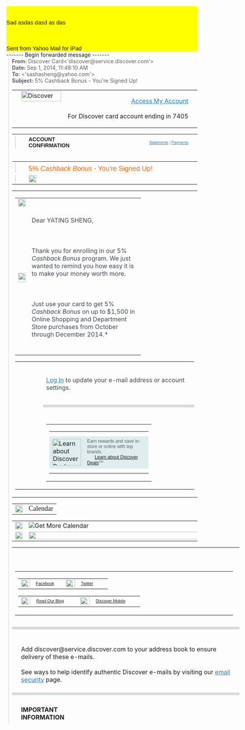 <html>
   <head>
      <meta name="viewport" content="width = 768.000000, minimum-scale = 1.000000, initial-scale = 1.000000">
      <meta name="viewport" content="width = 768.000000, minimum-scale = 1.000000, initial-scale = 1.000000">
   </head>
   <body>
      <div style="background-color: yellow; font-family: Helvetica; font-size: 15px; "><br><br>Sad asdas dasd as das&nbsp;<br><br><br><br>Sent from Yahoo Mail for iPad</div>
      ------- Begin forwarded message -------
      <blockquote style="margin:0 0 0 .8ex; border-left:1px #ccc solid; padding-left:1ex; ">
         <b>From: </b>Discover Card<'discover@service.discover.com'&gt;<br><b>Date: </b>Sep 1, 2014, 11:48:10 AM<br><b>To: </b><'sashasheng@yahoo.com'&gt;<br><b>Subject: </b>5% Cashback Bonus - You're Signed Up!<br>
         <title>Discover Card: E-mail Confirmation</title>
         <style type="text/css"><br/>body {font-size:100%;font-family:Arial, Helvetica, sans-serif;}<br/>td img {display:block;}<br/>.ReadMsgBody {width:100%;}<br/>.ExternalClass {width:100%;}<br/>ul {line-height:1.4;list-style-position:inside;}<br/> .filtered99999  {font-size:0.70em;}<br/> .filtered99999  {font-size:0.75em;margin:0;color:#000000;}<br/> .filtered99999  {font-size:0.75em;margin:0;line-height:1.4;}<br/>td .filtered99999  {font-size:0.70em;line-height:1.4;color:rgb(153, 153, 153);}<br/>td .filtered99999  {background-color:#d5dbdd;}<br/>img .filtered99999  {height:35px;}<br/>span .filtered99999  {padding-left:3.333%;}<br/>span .filtered99999  {display:block;}<br/>td .filtered99999  {background-color:#d5dbdd;}<br/>span .filtered99999   {display:block;}<br/>span .filtered99999  {white-space:normal;}<br/><br/><br/> _filtered {<br/>line-height:1.4;list-style-position:inside;}<br/> .filtered99999  {font-size:0.75em;}<br/> .filtered99999  {font-size:0.875em;}<br/> .filtered99999  {font-size:0.875em;}<br/>td .filtered99999  {font-size:0.75em;}<br/>table .filtered99999  {width:100% !important;height:auto !important;}<br/>table .filtered99999  {width:290px !important;height:auto !important;}<br/>img .filtered99999 {height:1px;}<br/>td .filtered99999 {background-color:transparent;}<br/>span .filtered99999  {display:none;}<br/>td .filtered99999  {background-color:transparent;}<br/>span .filtered99999  {display:none;}<br/>span .filtered99999  {}<br/><br/><br/></style>
         <table width="600" border="0" cellspacing="0" cellpadding="0" class="rwd-email">
            <tbody>
               <tr valign="top">
                  <td valign="middle" width="3.333%"><img src="https://www.discover.com/dms/images/common/clear.gif" height="12" width="3.333%" alt=""></td>
                  <td><a rel="nofollow" target="_blank" href="https://www.discover.com/?dmscmpgn=TRIGGER_5PACQ001_A1_A1_A0&amp;ekey=1031412232&amp;dmsdate=20140901_134810&amp;OFFRCD=000000000&amp;edm=yahoo&amp;emailstat=clk&amp;section=body"><img src="https://www.discover.com/dms/images/common/discover_logo.gif" alt="Discover" title="Discover" width="105" height="27" border="0"></a><br><img src="https://www.discover.com/dms/images/common/clear.gif" alt="" height="12" width="10"></td>
                  <td align="right">
                     <p class="small-hdr"><img src="https://www.discover.com/dms/images/common/icon-lock.gif" alt="" width="9" height="11" align="absbottom"> &nbsp;<a rel="nofollow" target="_blank" href="https://www.discovercard.com/cardmembersvcs/loginlogout/app/ac_main?dmscmpgn=TRIGGER_5PACQ001_A1_A1_A0&amp;ekey=1031412232&amp;dmsdate=20140901_134810&amp;OFFRCD=000000000&amp;edm=yahoo&amp;emailstat=clk&amp;section=body" title="Access My Account" style="color:#267bb1;">Access My Account</a><br><br/>      For Discover card account ending in&nbsp;7405</p>
                  </td>
                  <td width="2.5%"><img src="https://www.discover.com/dms/images/common/clear.gif" alt="" height="12" width="2.5%"></td>
               </tr>
            </tbody>
         </table>
         <table class="rwd-email" height="38" background="https://www.discover.com/dms/images/common/bg_navigation.jpg" cellpadding="0" cellspacing="0" border="0" width="600">
            <tbody>
               <tr>
                  <td width="3.333%" valign="middle"><img alt="" width="3.333%" height="38" src="https://www.discover.com/dms/images/common/clear.gif"></td>
                  <td width="40%" valign="middle"><font style="font-family:arial, helvetica, sans-serif;font-size:14px;"><b>ACCOUNT CONFIRMATION</b></font></td>
                  <td width="54.167%" align="right" valign="middle"><font style="font-family:verdana, arial, helvetica, sans-serif;font-size:10px;color:#999;"><span class="standard-menu"><a rel="nofollow" title="Statements" style="color:#267bb1;" target="_blank" href="https://www.discover.com/credit-cards/help-center/statements/online.html?dmscmpgn=TRIGGER_5PACQ001_A1_A1_A0&amp;ekey=1031412232&amp;dmsdate=20140901_134810&amp;OFFRCD=000000000&amp;edm=yahoo&amp;emailstat=clk&amp;section=body">Statements</a>&nbsp;<span style="color:#999;">|</span>&nbsp;<a rel="nofollow" title="Payments" style="color:#267bb1;" target="_blank" href="https://www.discover.com/credit-cards/help-center/payments/pay-online.html?dmscmpgn=TRIGGER_5PACQ001_A1_A1_A0&amp;ekey=1031412232&amp;dmsdate=20140901_134810&amp;OFFRCD=000000000&amp;edm=yahoo&amp;emailstat=clk&amp;section=body">Payments</a></span></font></td>
                  <td width="2.5%" valign="middle"><img width="2.5%" height="12" alt="" src="https://www.discover.com/dms/images/common/clear.gif"></td>
               </tr>
            </tbody>
         </table>
         <img src="https://www.discovercard.com/dmsOpenTrack/xlog?oID=2411445210" border="0" alt="" height="1" width="1"><img alt="" height="2" width="2" src="https://smetrics.discover.com/b/ss/discoverglobalprod/5/1234523456?AQB=1&amp;events=event69&amp;c57=TRIGGER_5PACQ001_A1_A1_A0&amp;c58=000000000&amp;c60=yahoo&amp;c15=1031412232&amp;v59=Service&amp;c75=Hard-Coded&amp;v57=D%3Dc57&amp;v58=D%3Dc58&amp;v15=D%3Dc15&amp;AQE=1">
         <table width="600" border="0" cellspacing="0" cellpadding="0" class="rwd-email">
            <tbody>
               <tr>
                  <td valign="middle" width="3.333%"><img style="display:block;" alt="" width="3.333%" height="27" src="https://www.discover.com/dms/images/common/clear.gif"></td>
                  <td valign="bottom"><font style="font-family:arial, helvetica, sans-serif;font-size:18px;color:#ff6600;">5% <em>Cashback Bonus</em> - You're Signed Up!</font></td>
               </tr>
               <tr>
                  <td valign="middle" width="3.333%"><img style="display:block;" alt="" width="3.333%" height="20" src="https://www.discover.com/dms/images/common/clear.gif"></td>
                  <td valign="middle"><img style="display:block;" alt="" width="20" height="20" src="https://www.discover.com/dms/images/common/clear.gif"></td>
               </tr>
            </tbody>
         </table>
         <table width="600" border="0" cellspacing="0" cellpadding="0" class="rwd-email">
            <tbody>
               <tr valign="top">
                  <td>
                     <table width="300" border="0" cellspacing="0" cellpadding="0" style="float:left;">
                        <tbody>
                           <tr valign="top">
                              <td valign="middle" width="20"><img style="display:block;" alt="" width="20" height="20" src="https://www.discover.com/dms/images/common/clear.gif"></td>
                           </tr>
                           <tr valign="top">
                              <td valign="middle" width="20"><img style="display:block;" alt="" width="20" height="25" src="https://www.discover.com/dms/images/common/clear.gif"></td>
                              <td width="280">
                                 <p class="main-content"><img alt="" width="1" height="4" src="https://www.discover.com/discover/images/vpo/clear.gif"><br><font style="color:#3d484d;">Dear YATING SHENG,<br/><br><br><br/>Thank you for enrolling in our 5% <em>Cashback Bonus</em> program. We just wanted to remind you how easy it is to make your money worth more.<br/><br><br><br/>Just use your card to get 5% <em>Cashback Bonus</em> on up to $1,500 in Online Shopping and Department Store purchases from October through December 2014.*</font><br><img style="display:block;" alt="" width="1" height="4" src="https://www.discover.com/discover/images/vpo/clear.gif"></p>
                              </td>
                           </tr>
                           <tr valign="top">
                              <td valign="middle" width="20"><img style="display:block;" alt="" width="20" height="14" src="https://www.discover.com/dms/images/common/clear.gif"></td>
                              <td width="280"><img style="display:block;" alt="" width="280" height="1" src="https://www.discover.com/discover/images/vpo/clear.gif"></td>
                           </tr>
                        </tbody>
                     </table>
                     <table width="270" border="0" cellpadding="0" cellspacing="0">
                        <tbody>
                           <tr valign="top">
                              <td width="10"><img style="display:block;" alt="" height="20" width="10" src="https://www.discover.com/discover/images/vpo/clear.gif"></td>
                              <td class="mid-column" width="1"><img style="display:block;" alt="" height="1" width="1" src="https://www.discover.com/discover/images/vpo/clear.gif"></td>
                              <td width="3.333%"><img style="display:block;" alt="" height="1" width="3.333%" src="https://www.discover.com/discover/images/vpo/clear.gif"></td>
                              <td width="247">
                                 <p class="main-content"><img alt="" width="1" height="4" src="https://www.discover.com/discover/images/vpo/clear.gif"><br></p>
                                 <p class="main-content" style="color:#3D484D;"><a rel="nofollow" target="_blank" href="https://www.discovercard.com/cardmembersvcs/loginlogout/app/ac_main?link=misc/redirect/redirect_myprofile.htm&amp;dmscmpgn=TRIGGER_5PACQ001_A1_A1_A0&amp;ekey=1031412232&amp;dmsdate=20140901_134810&amp;OFFRCD=000000000&amp;edm=yahoo&amp;emailstat=clk&amp;section=body" style="color:#267bb1;">Log In</a> to update your e-mail address or account settings.</p>
                              </td>
                           </tr>
                           <tr valign="top">
                              <td width="10"><img style="display:block;" alt="" height="9" width="10" src="https://www.discover.com/discover/images/vpo/clear.gif"></td>
                              <td class="mid-column" width="1"><img style="display:block;" alt="" height="1" width="1" src="https://www.discover.com/discover/images/vpo/clear.gif"></td>
                              <td width="3.333%"><img style="display:block;" alt="" height="1" width="3.333%" src="https://www.discover.com/discover/images/vpo/clear.gif"></td>
                              <td width="247"><img style="display:block;" alt="" width="247" height="1" src="https://www.discover.com/discover/images/vpo/clear.gif"></td>
                           </tr>
                           <tr>
                              <td height="1"><img style="display:block;" alt="" height="1" width="10" src="https://www.discover.com/discover/images/vpo/clear.gif"></td>
                              <td height="1" class="mid-column"><img style="display:block;" alt="" height="1" width="1" src="https://www.discover.com/discover/images/vpo/clear.gif"></td>
                              <td width="3.333%"><img style="display:block;" alt="" height="1" width="3.333%" src="https://www.discover.com/discover/images/vpo/clear.gif"></td>
                              <td height="1" bgcolor="#d5dbdd"><img style="display:block;" alt="" height="1" width="10" src="https://www.discover.com/discover/images/vpo/clear.gif"></td>
                           </tr>
                           <tr valign="top">
                              <td width="10"><img style="display:block;" alt="" height="20" width="10" src="https://www.discover.com/discover/images/vpo/clear.gif"></td>
                              <td class="mid-column" width="1"><img style="display:block;" alt="" height="1" width="1" src="https://www.discover.com/discover/images/vpo/clear.gif"></td>
                              <td width="3.333%"><img style="display:block;" alt="" height="1" width="3.333%" src="https://www.discover.com/discover/images/vpo/clear.gif"></td>
                              <td width="247"><img style="display:block;" alt="" width="247" height="1" src="https://www.discover.com/discover/images/vpo/clear.gif"></td>
                           </tr>
                           <tr valign="top">
                              <td width="10"><img style="display:block;" alt="" height="20" width="10" src="https://www.discover.com/discover/images/vpo/clear.gif"></td>
                              <td class="mid-column" width="1"><img style="display:block;" alt="" height="1" width="1" src="https://www.discover.com/discover/images/vpo/clear.gif"></td>
                              <td width="3.333%"><img style="display:block;" alt="" height="1" width="3.333%" src="https://www.discover.com/discover/images/vpo/clear.gif"></td>
                              <td width="247">
                                 <table cellpadding="0" cellspacing="0" border="0" width="247">
                                    <tbody>
                                       <tr>
                                          <td width="247">
                                             <table cellpadding="0" cellspacing="0" border="0" width="246">
                                                <tbody>
                                                   <tr>
                                                      <td height="6" width="246" colspan="2"><img height="6" width="246" src="https://www.discover.com/dms/images/common/top-246-blue.gif"></td>
                                                   </tr>
                                                   <tr valign="top">
                                                      <td valign="middle" style="background:#dfedee;"><a rel="nofollow" target="_blank" href="https://www.discover.com/credit-cards/deals/?dmscmpgn=TRIGGER_5PACQ001_A1_A1_A0&amp;ekey=1031412232&amp;dmsdate=20140901_134810&amp;OFFRCD=000000000&amp;edm=yahoo&amp;emailstat=clk&amp;section=offer&amp;dmsclkid=0001141" title="Learn about Discover Deals"><img border="0" height="70" width="76" alt="Learn about Discover Deals" src="https://www.discover.com/dms/images/discovercard/discover-deals-offer.png"></a></td>
                                                      <td style="background:#dfedee;">
                                                         <p style="margin:0;font-size:12px;"><img alt="" width="20" height="4" src="https://www.discover.com/dms/images/common/clear.gif"><br><font style="font-family:arial, helvetica, sans-serif;font-size:12px;color:#576166;">Earn rewards and save in-store or online with top brands.</font><br></p>
                                                         <p style="margin:0;font-size:12px;"><img alt="" width="20" height="4" src="https://www.discover.com/dms/images/common/clear.gif"><font style="font-family:arial, helvetica, sans-serif;font-size:12px;color:#576166;"><a rel="nofollow" target="_blank" href="https://www.discover.com/credit-cards/deals/?dmscmpgn=TRIGGER_5PACQ001_A1_A1_A0&amp;ekey=1031412232&amp;dmsdate=20140901_134810&amp;OFFRCD=000000000&amp;edm=yahoo&amp;emailstat=clk&amp;section=offer" title="Learn about Discover Deals">Learn about Discover Deals</a><sup style="font-size:8px;">SM</sup></font><br><img alt="" width="20" height="4" src="https://www.discover.com/dms/images/common/clear.gif"></p>
                                                      </td>
                                                   </tr>
                                                   <tr>
                                                      <td height="6" width="246" colspan="2"><img height="6" width="246" src="https://www.discover.com/dms/images/common/btm-246-blue.gif"></td>
                                                   </tr>
                                                </tbody>
                                             </table>
                                          </td>
                                       </tr>
                                    </tbody>
                                 </table>
                              </td>
                           </tr>
                        </tbody>
                     </table>
                  </td>
               </tr>
            </tbody>
         </table>
         <span class="calendar">
            <table width="600" border="0" cellspacing="0" cellpadding="0">
               <tbody>
                  <tr>
                     <td valign="middle" width="20"><img style="display:block;" alt="" width="20" height="20" src="https://www.discover.com/dms/images/common/clear.gif"></td>
                     <td><font style="font-family:Berlin Sans FB;font-size:18px;">Calendar</font></td>
                  </tr>
               </tbody>
            </table>
            <table width="600" border="0" cellspacing="0" cellpadding="0">
               <tbody>
                  <tr>
                     <td><img style="display:block;" alt="" width="20" height="20" src="https://www.discover.com/discover/images/vpo/clear.gif"></td>
                     <td><img style="display:block;" alt="Get More Calendar" src="https://www.discover.com/dms/images/discovercard/tabs-q4-2014.jpg"></td>
                  </tr>
                  <tr>
                     <td><img style="display:block;" alt="" width="20" height="20" src="https://www.discover.com/discover/images/vpo/clear.gif"></td>
                     <td><img style="display:block;" alt="" width="560" height="20" src="https://www.discover.com/discover/images/vpo/clear.gif"></td>
                     <td><img style="display:block;" alt="" width="20" height="20" src="https://www.discover.com/discover/images/vpo/clear.gif"></td>
                  </tr>
               </tbody>
            </table>
         </span>
         <table style="width:600px;height:464px;" border="0" cellpadding="0" cellspacing="0" class="rwd-email">
            <tbody>
               <tr>
                  <td colspan="3" rowspan="1" height="24" valign="middle" width="20"></td>
               </tr>
               <tr>
                  <td colspan="3" rowspan="1" height="10"></td>
               </tr>
               <tr>
                  <td valign="top" align="middle" rowspan="1" colspan="3" height="10"><img width="100%" height="1" src="https://www.discover.com/dms/images/discovercard/line_div.gif"></td>
               </tr>
               <tr>
                  <td colspan="3" rowspan="1">
                     <table align="center" width="550" cellpadding="0" cellspacing="0" border="0" class="emailwrapto290">
                        <tbody>
                           <tr>
                              <td>
                                 <table align="left" height="30" width="270" cellpadding="0" cellspacing="0" border="0">
                                    <tbody>
                                       <tr>
                                          <td width="23"><a rel="nofollow" target="_blank" href="https://www.discovercard.com/scripts/PageExit.htm?dmscmpgn=TRIGGER_5PACQ001_A1_A1_A0&amp;ekey=1031412232&amp;dmsdate=20140901_134810&amp;OFFRCD=000000000&amp;edm=yahoo&amp;emailstat=clk&amp;section=body&amp;log=1&amp;v_eurl=http%3A//www.facebook.com/discover"><img height="20" width="23" alt="" border="0" src="https://www.discover.com/dms/images/discovercard/icon_facebook.jpg" style="display:block;"></a></td>
                                          <td width="63"><font style="font-family:Arial, Helvetica, sans-serif;font-size:11px;line-height:14px;color:#000000;"><a rel="nofollow" target="_blank" href="https://www.discovercard.com/scripts/PageExit.htm?dmscmpgn=TRIGGER_5PACQ001_A1_A1_A0&amp;ekey=1031412232&amp;dmsdate=20140901_134810&amp;OFFRCD=000000000&amp;edm=yahoo&amp;emailstat=clk&amp;section=body&amp;log=1&amp;v_eurl=http%3A//www.facebook.com/discover">Facebook</a></font></td>
                                          <td width="24"><a rel="nofollow" target="_blank" href="https://www.discovercard.com/scripts/PageExit.htm?dmscmpgn=TRIGGER_5PACQ001_A1_A1_A0&amp;ekey=1031412232&amp;dmsdate=20140901_134810&amp;OFFRCD=000000000&amp;edm=yahoo&amp;emailstat=clk&amp;section=body&amp;log=1&amp;v_eurl=http%3A//twitter.com/Discover"><img height="20" width="24" alt="" border="0" src="https://www.discover.com/dms/images/discovercard/ftr-twitter-new.gif" style="display:block;"></a></td>
                                          <td width="63"><font style="font-family:Arial, Helvetica, sans-serif;font-size:11px;line-height:14px;color:#000000;"><a rel="nofollow" target="_blank" href="https://www.discovercard.com/scripts/PageExit.htm?dmscmpgn=TRIGGER_5PACQ001_A1_A1_A0&amp;ekey=1031412232&amp;dmsdate=20140901_134810&amp;OFFRCD=000000000&amp;edm=yahoo&amp;emailstat=clk&amp;section=body&amp;log=1&amp;v_eurl=http%3A//twitter.com/Discover">Twitter</a></font></td>
                                       </tr>
                                    </tbody>
                                 </table>
                                 <table height="30" width="280" cellpadding="0" cellspacing="0" border="0">
                                    <tbody>
                                       <tr>
                                          <td width="24"><a rel="nofollow" target="_blank" href="https://www.discovercard.com/scripts/PageExit.htm?dmscmpgn=TRIGGER_5PACQ001_A1_A1_A0&amp;ekey=1031412232&amp;dmsdate=20140901_134810&amp;OFFRCD=000000000&amp;edm=yahoo&amp;emailstat=clk&amp;section=body&amp;log=1&amp;v_eurl=http%3A//cashbackconnection.wordpress.com/"><img height="20" width="24" alt="" border="0" src="http://img.ed4.net/discover/2012/bank_6723_creative/images/icon_blog.jpg" style="display:block;"></a></td>
                                          <td width="100"><font style="font-family:Arial, Helvetica, sans-serif;font-size:11px;line-height:14px;color:#000000;"><a rel="nofollow" target="_blank" href="https://www.discovercard.com/scripts/PageExit.htm?dmscmpgn=TRIGGER_5PACQ001_A1_A1_A0&amp;ekey=1031412232&amp;dmsdate=20140901_134810&amp;OFFRCD=000000000&amp;edm=yahoo&amp;emailstat=clk&amp;section=body&amp;log=1&amp;v_eurl=http%3A//cashbackconnection.wordpress.com/">Read Our Blog</a></font></td>
                                          <td width="25"><a rel="nofollow" target="_blank" href="https://www.discover.com/credit-cards/member-benefits/mobile/mobile-apps.html?dmscmpgn=TRIGGER_5PACQ001_A1_A1_A0&amp;ekey=1031412232&amp;dmsdate=20140901_134810&amp;OFFRCD=000000000&amp;edm=yahoo&amp;emailstat=clk&amp;section=body"><img height="21" width="25" alt="" border="0" src="http://img.ed4.net/discover/2012/bank_6723_creative/images/icon_mobile.jpg" style="display:block;"></a></td>
                                          <td width="109"><font style="font-family:Arial, Helvetica, sans-serif;font-size:11px;line-height:14px;color:#000000;"><a rel="nofollow" target="_blank" href="https://www.discover.com/credit-cards/member-benefits/mobile/mobile-apps.html?dmscmpgn=TRIGGER_5PACQ001_A1_A1_A0&amp;ekey=1031412232&amp;dmsdate=20140901_134810&amp;OFFRCD=000000000&amp;edm=yahoo&amp;emailstat=clk&amp;section=body">Discover Mobile</a></font></td>
                                       </tr>
                                    </tbody>
                                 </table>
                              </td>
                           </tr>
                        </tbody>
                     </table>
                  </td>
               </tr>
               <tr>
                  <td colspan="3" rowspan="1" height="10" width="100%"></td>
               </tr>
               <tr>
                  <td colspan="3" rowspan="1" bgcolor="#d5dbdd" height="1" width="100%"><img src="http://www.discover.com/dms/images/common/clear.gif" alt="" height="1" width="1"></td>
               </tr>
               <tr>
                  <td width="20"><br></td>
                  <td class="small-ftr" valign="middle"><br><br/>      Add discover@service.discover.com to your address book to ensure delivery of these e-mails. <br><br/>      See ways to help identify authentic Discover e-mails by visiting our <a rel="nofollow" target="_blank" href="http://www.discover.com/emailsecurity?dmscmpgn=TRIGGER_5PACQ001_A1_A1_A0&amp;ekey=1031412232&amp;dmsdate=20140901_134810&amp;OFFRCD=000000000&amp;edm=yahoo&amp;emailstat=clk&amp;section=body" style="color:#267bb1;" title="email security">email security</a> page. <br><br></td>
                  <td height="10" valign="middle" width="20"></td>
               </tr>
               <tr>
                  <td colspan="3" rowspan="1" bgcolor="#d5dbdd" height="1" width="100%"><img src="http://www.discover.com/dms/images/common/clear.gif" alt="" height="1" width="1"></td>
               </tr>
               <tr>
                  <td colspan="3" rowspan="1" height="" width=""><br></td>
               </tr>
               <tr>
                  <td valign="middle" width="20"><br></td>
                  <td class="small-ftr" valign="top">
                     <strong>IMPORTANT<br/>      INFORMATION</strong><br><br><br/>      This<br/>      e-mail was sent to sashasheng@yahoo.com<br/>      for Discover card account number ending with 7405.<br><br><br/>      You are receiving this Discover e-mail as a confirmation of your account<br/>      activity.<br><br><a rel="nofollow" target="_blank" href="https://www.discovercard.com/cardmembersvcs/loginlogout/app/ac_main?link=misc/redirect/update_email.htm&amp;dmscmpgn=TRIGGER_5PACQ001_A1_A1_A0&amp;ekey=1031412232&amp;dmsdate=20140901_134810&amp;OFFRCD=000000000&amp;edm=yahoo" style="color:rgb(38, 123, 177);" title="Log in">Log in</a> to update<br/>      your e-mail address or view your account e-mail preferences.<br><br><br/>      If<br/>      you have any questions about your account, please <a rel="nofollow" target="_blank" href="https://www.discovercard.com/cardmembersvcs/loginlogout/app/ac_main?link=misc/redirect/redirect_contactus.htm&amp;dmscmpgn=TRIGGER_5PACQ001_A1_A1_A0&amp;ekey=1031412232&amp;dmsdate=20140901_134810&amp;OFFRCD=000000000&amp;edm=yahoo" style="color:rgb(38, 123, 177);" title="log in">log in</a> to<br/>      contact us securely and we will be happy to assist you.<br><br><br/>      Please do not reply to this e-mail as we are not able to respond to<br/>      messages sent to this address.<br><br><br/>      * You're signed up to earn 5% <em>Cashback Bonus</em>&nbsp;on up to $1500 in online shopping and department store purchases from 10/1/14 (or the date on which you signed up, whichever is later) through 12/31/14.  Department stores are defined as: retailers selling a wide variety of merchandise, with separate checkout counters in each department.  Online shopping is defined as: the purchase of goods at online merchants, and excludes: purchases made online for Government products, education providers, utilities or travel; and amounts not charged to your card during your online transaction.  In addition, purchases made at warehouse clubs or discount stores and purchases made using virtual wallets or third party payment providers will not receive 5% Cashback Bonus. If a purchase is coded for a category other than listed above, it will not qualify. Online shopping at Department Stores will only earn 5% Cashback Bonus. Qualifying purchases must post to your account by 12/31/14.  Rewards are added to your Cashback Bonus account within 2 billing periods. See <a rel="nofollow" title="Cashback Bonus Program Terms and Conditions" target="_blank" href="https://www.discovercard.com/cardmembersvcs/loginlogout/app/ac_main?link=misc/redirect/cbbterms.htm&amp;dmscmpgn=TRIGGER_5PACQ001_A1_A1_A0&amp;ekey=1031412232&amp;dmsdate=20140901_134810&amp;OFFRCD=000000000&amp;edm=yahoo&amp;emailstat=clk&amp;section=footer">Cashback Bonus Program Terms and Conditions</a> for further details. <br><br><br/>      DISCOVER and other trademarks, logos and service marks<br/>      used in this e-mail are the trademarks of Discover Financial Services<br/>      or their respective third-party owners.<br><br><br/>      Discover Products Inc.<br><br/>      P.O. Box 30666<br><br/>      Salt Lake City, UT 84130 <br><br/>      ©2014 Discover Bank,<br/>      Member FDIC<br/>      
                     <p>5PACQ001_A1_A1_A0</p>
                  </td>
                  <td valign="middle" width="20"><br></td>
               </tr>
            </tbody>
         </table>
      </blockquote>
   </body>
</html>